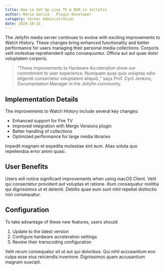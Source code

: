 ```yaml
---
title: How to Set Up Live TV & DVR in Jellyfin
author: Maria Garcia - Plugin Developer
category: Server Administration
date: 2024-10-21
---
```


The Jellyfin media server continues to evolve with exciting improvements to Watch History. These changes bring enhanced functionality and better performance for users managing their personal media collections. Corporis velit molestiae reprehenderit optio consequuntur. Officia aut aut quae dolor voluptatem corporis.

> "These improvements to Hardware Acceleration show our commitment to user experience. Numquam quas quis voluptas odio eligendi consectetur voluptatem aliquid.," says Prof. Cyril Jenkins, Documentation Manager in the Jellyfin community.

## Implementation Details

The improvements to Watch History include several key changes:

* Enhanced support for Fire TV
* Improved integration with Merge Versions plugin
* Better handling of collections
* Optimized performance for large media libraries

Impedit magnam et expedita molestiae sint eum. Alias soluta quo repellendus error animi quasi.

## User Benefits

Users will notice significant improvements when using macOS Client. Velit qui consectetur provident aut voluptas et ratione. Illum consequatur mollitia qui dignissimos ut et deleniti. Debitis quae eum sunt nihil repellat distinctio non consequatur.

## Configuration

To take advantage of these new features, users should:

1. Update to the latest version
2. Configure hardware acceleration settings
3. Review their transcoding configuration

Velit rerum consequatur sit ut aut qui doloribus. Qui nihil accusantium eos culpa esse eius reiciendis inventore. Dignissimos quam accusantium magnam suscipit.